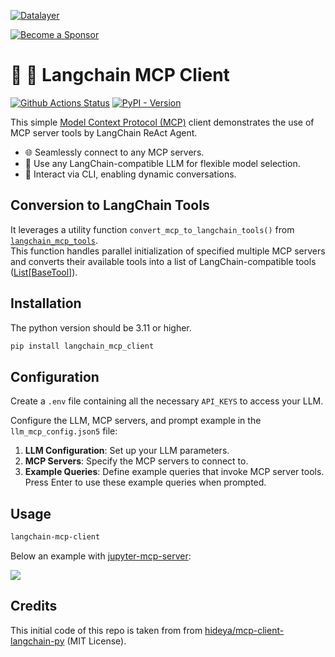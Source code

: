 <!--
  ~ Copyright (c) 2023-2024 Datalayer, Inc.
  ~
  ~ BSD 3-Clause License
-->

[![Datalayer](https://assets.datalayer.tech/datalayer-25.svg)](https://datalayer.io)

[![Become a Sponsor](https://img.shields.io/static/v1?label=Become%20a%20Sponsor&message=%E2%9D%A4&logo=GitHub&style=flat&color=1ABC9C)](https://github.com/sponsors/datalayer)

# 🦜 🔗 Langchain MCP Client

[![Github Actions Status](https://github.com/datalayer/langchain-mcp-client/workflows/Build/badge.svg)](https://github.com/datalayer/langchain-mcp-client/actions/workflows/build.yml)
[![PyPI - Version](https://img.shields.io/pypi/v/langchain-mcp-client)](https://pypi.org/project/langchain-mcp-client)

This simple [Model Context Protocol (MCP)](https://modelcontextprotocol.io/)
client demonstrates the use of MCP server tools by LangChain ReAct Agent.
- 🌐 Seamlessly connect to any MCP servers.
- 🤖 Use any LangChain-compatible LLM for flexible model selection.
- 💬 Interact via CLI, enabling dynamic conversations.

## Conversion to LangChain Tools

It leverages a utility function `convert_mcp_to_langchain_tools()` from
[`langchain_mcp_tools`](https://pypi.org/project/langchain-mcp-tools/).  
This function handles parallel initialization of specified multiple MCP servers
and converts their available tools into a list of LangChain-compatible tools
([List[BaseTool]](https://python.langchain.com/api_reference/core/tools/langchain_core.tools.base.BaseTool.html#langchain_core.tools.base.BaseTool)).

## Installation

The python version should be 3.11 or higher.

```bash
pip install langchain_mcp_client
```

## Configuration

Create a `.env` file containing all the necessary `API_KEYS` to access your LLM.

Configure the LLM, MCP servers, and prompt example in the `llm_mcp_config.json5` file:

1. **LLM Configuration**: Set up your LLM parameters.
2. **MCP Servers**: Specify the MCP servers to connect to.
3. **Example Queries**: Define example queries that invoke MCP server tools. Press Enter to use these example queries when prompted.

## Usage

```bash
langchain-mcp-client
```

Below an example with [jupyter-mcp-server](https://github.com/datalayer/jupyter-mcp-server):

![](https://assets.datalayer.tech/jupyter-mcp/jupyter-mcp-server-cli.gif)

## Credits

This initial code of this repo is taken from  from [hideya/mcp-client-langchain-py](https://github.com/hideya/mcp-client-langchain-py) (MIT License).